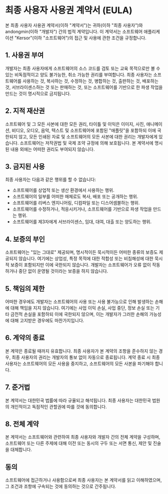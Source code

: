 # 최종 사용자 사용권 계약서 (EULA)

본 최종 사용자 사용권 계약서(이하 "계약서")는 귀하(이하 "최종 사용자")와 andongmin(이하 "개발자") 간의 법적 계약입니다. 이 계약서는 소프트웨어 애플리케이션 "Kersor"(이하 "소프트웨어")의 접근 및 사용에 관한 조건을 규정합니다.

## 1. 사용권 부여
개발자는 최종 사용자에게 소프트웨어의 소스 코드를 검토 또는 교육 목적으로만 볼 수 있는 비독점적이고 양도 불가능한, 취소 가능한 권리를 부여합니다. 최종 사용자는 소프트웨어를 사용하는 것, 복사하는 것, 수정하는 것, 병합하는 것, 출판하는 것, 배포하는 것, 서브라이센스하는 것 또는 판매하는 것, 또는 소프트웨어를 기반으로 한 파생 작업을 만드는 것이 명시적으로 금지됩니다.

## 2. 지적 재산권
소프트웨어 및 그 모든 사본에 대한 모든 권리, 타이틀 및 이익은 이미지, 사진, 애니메이션, 비디오, 오디오, 음악, 텍스트 및 소프트웨어에 포함된 "애플릿"을 포함하되 이에 국한되지 않고, 모든 인쇄된 자료 및 소프트웨어의 모든 사본에 대한 권리는 개발자에게 있습니다. 소프트웨어는 저작권법 및 국제 조약 규정에 의해 보호됩니다. 본 계약서에 명시된 내용 외에는 어떠한 권리도 부여되지 않습니다.

## 3. 금지된 사용
최종 사용자는 다음과 같은 행위를 할 수 없습니다:
- 소프트웨어를 상업적 또는 생산 환경에서 사용하는 행위.
- 소프트웨어의 일부를 어떠한 매체로도 복사, 배포 또는 공개하는 행위.
- 소프트웨어를 리버스 엔지니어링, 디컴파일 또는 디스어셈블하는 행위.
- 소프트웨어를 수정하거나, 적응시키거나, 소프트웨어를 기반으로 파생 작업을 만드는 행위.
- 소프트웨어를 제3자에게 서브라이센스, 임대, 대여, 대출 또는 양도하는 행위.

## 4. 보증의 부인
소프트웨어는 "있는 그대로" 제공되며, 명시적이든 묵시적이든 어떠한 종류의 보증도 제공되지 않습니다. 여기에는 상업성, 특정 목적에 대한 적합성 또는 비침해성에 대한 묵시적 보증이 포함되지만 이에 국한되지 않습니다. 개발자는 소프트웨어가 오류 없이 작동하거나 중단 없이 운영될 것이라는 보증을 하지 않습니다.

## 5. 책임의 제한
어떠한 경우에도 개발자는 소프트웨어의 사용 또는 사용 불가능으로 인해 발생하는 손해에 대해 책임을 지지 않습니다. 여기에는 사업 이익 손실, 사업 중단, 정보 손실 또는 기타 금전적 손실을 포함하되 이에 국한되지 않으며, 이는 개발자가 그러한 손해의 가능성에 대해 고지받은 경우에도 마찬가지입니다.

## 6. 계약의 종료
본 계약은 종료될 때까지 유효합니다. 최종 사용자가 본 계약의 조항을 준수하지 않는 경우, 최종 사용자의 권리는 개발자의 통보 없이 자동으로 종료됩니다. 계약 종료 시 최종 사용자는 소프트웨어의 모든 사용을 중지하고, 소프트웨어의 모든 사본을 파기해야 합니다.

## 7. 준거법
본 계약서는 대한민국 법률에 따라 규율되고 해석됩니다. 최종 사용자는 대한민국 법원의 개인적이고 독점적인 관할권에 따를 것에 동의합니다.

## 8. 전체 계약
본 계약서는 소프트웨어와 관련하여 최종 사용자와 개발자 간의 전체 계약을 구성하며, 소프트웨어 또는 다른 주제에 대해 이전 또는 동시의 구두 또는 서면 통신, 제안 및 진술을 대체합니다.

## 동의
소프트웨어에 접근하거나 사용함으로써 최종 사용자는 본 계약서를 읽고 이해하였으며, 그 조건과 조항에 구속되는 것에 동의하는 것으로 간주됩니다.

